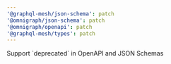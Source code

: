 ```yaml
---
'@graphql-mesh/json-schema': patch
'@omnigraph/json-schema': patch
'@omnigraph/openapi': patch
'@graphql-mesh/types': patch
---
```


Support \`deprecated\` in OpenAPI and JSON Schemas
